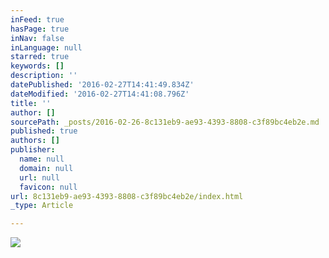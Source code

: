 ```yaml
---
inFeed: true
hasPage: true
inNav: false
inLanguage: null
starred: true
keywords: []
description: ''
datePublished: '2016-02-27T14:41:49.834Z'
dateModified: '2016-02-27T14:41:08.796Z'
title: ''
author: []
sourcePath: _posts/2016-02-26-8c131eb9-ae93-4393-8808-c3f89bc4eb2e.md
published: true
authors: []
publisher:
  name: null
  domain: null
  url: null
  favicon: null
url: 8c131eb9-ae93-4393-8808-c3f89bc4eb2e/index.html
_type: Article

---
```

![](https://s3-us-west-2.amazonaws.com/the-grid-img/p/c769f281bc6bcc82c9b2ab9af2548e5fcfdf063d.png)